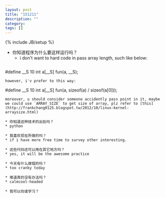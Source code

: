 ```yaml
---
layout: post
title: "151211"
description: ""
category: 
tags: []
---
```

{% include JB/setup %}

* 你知道程序为什么要这样运行吗？
  * i don't want to hard code in pass array length, such like below:
  ```
#define __S 10
  int a[__S]
  fun(a, __S);
  ```
  however, i'v prefer to this way:
  ```
#define __S 10
  int a[__S]
  fun(a, sizeof(a) / sizeof(a[0]));
  ```
  moreover, u should consider someone accidently pass point in it, maybe we could use `ARRAY_SIZE` to get size of array, plz refer to [this](http://frankchang0125.blogspot.tw/2012/10/linux-kernel-arraysize.html)
  
* 你知道这种技术的出处吗？
  * python

* 我喜欢现在所做的吗？
  * if i have more free time to survey other interesting.

* 这些代码还可以用在其它地方吗？
  * yes, it will be the awesome practice

* 今天有什么做错的吗？
  * too cranky today

* 难道真的没有办法吗？
  * calmcool-headed 

* 我可以向谁学习？
 
